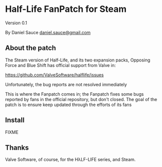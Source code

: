 ﻿Half-Life FanPatch for Steam
============================
Version 0.1

By Daniel Sauce <daniel.sauce@gmail.com>


About the patch
---------------

The Steam version of Half-Life, and its two expansion packs, Opposing Force and Blue Shift has official support from Valve in:

https://github.com/ValveSoftware/halflife/issues

Unfortunately, the bug reports are not resolved immediately

This is where the Fanpatch comes in; the Fanpatch fixes some bugs reported by fans in the official repository, but don't closed.
The goal of the patch is to ensure keep updated through the efforts of its fans


Install
-------

FIXME

Thanks
----------
Valve Software, of course, for the HλLF-LIFE series, and Steam.